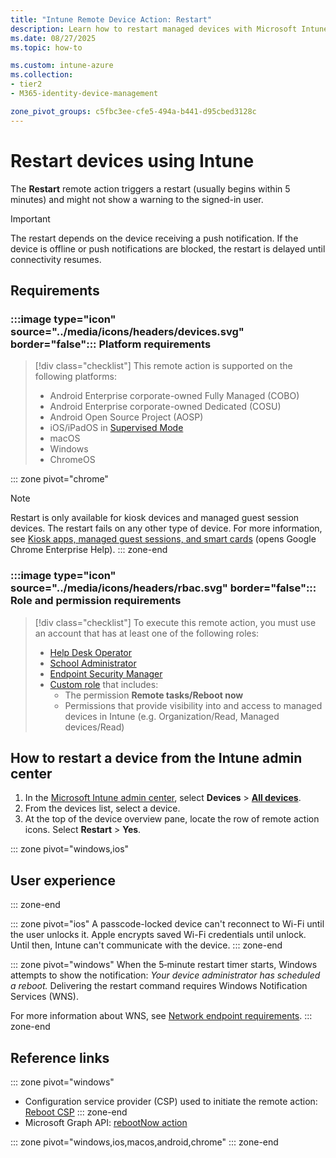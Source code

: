 ```yaml
---
title: "Intune Remote Device Action: Restart"
description: Learn how to restart managed devices with Microsoft Intune.
ms.date: 08/27/2025
ms.topic: how-to

ms.custom: intune-azure
ms.collection:
- tier2
- M365-identity-device-management

zone_pivot_groups: c5fbc3ee-cfe5-494a-b441-d95cbed3128c
---
```


# Restart devices using Intune

The **Restart** remote action triggers a restart (usually begins within 5 minutes) and might not show a warning to the signed-in user.

> [!IMPORTANT]
> The restart depends on the device receiving a push notification. If the device is offline or push notifications are blocked, the restart is delayed until connectivity resumes.

## Requirements

### :::image type="icon" source="../media/icons/headers/devices.svg" border="false"::: Platform requirements

> [!div class="checklist"]
> This remote action is supported on the following platforms:
> - Android Enterprise corporate-owned Fully Managed (COBO)
> - Android Enterprise corporate-owned Dedicated (COSU)
> - Android Open Source Project (AOSP)
> - iOS/iPadOS in [Supervised Mode][IOS-SUP]
> - macOS
> - Windows
> - ChromeOS

::: zone pivot="chrome"

> [!NOTE]
> Restart is only available for kiosk devices and managed guest session devices. The restart fails on any other type of device. For more information, see [Kiosk apps, managed guest sessions, and smart cards](https://support.google.com/chrome/a/topic/6128720?) (opens Google Chrome Enterprise Help).
::: zone-end

### :::image type="icon" source="../media/icons/headers/rbac.svg" border="false"::: Role and permission requirements

> [!div class="checklist"]
> To execute this remote action, you must use an account that has at least one of the following roles:
>
> - [Help Desk Operator][INT-R1]
> - [School Administrator][INT-R2]
> - [Endpoint Security Manager][INT-R4]
> - [Custom role][INT-RC] that includes:
>   - The permission **Remote tasks/Reboot now**
>   - Permissions that provide visibility into and access to managed devices in Intune (e.g. Organization/Read, Managed devices/Read)

## How to restart a device from the Intune admin center

1. In the [Microsoft Intune admin center][INT-AC], select **Devices** > [**All devices**][INT-ALLD].
1. From the devices list, select a device.
1. At the top of the device overview pane, locate the row of remote action icons. Select **Restart** > **Yes**.

::: zone pivot="windows,ios"
## User experience
::: zone-end

::: zone pivot="ios"
A passcode-locked device can't reconnect to Wi-Fi until the user unlocks it. Apple encrypts saved Wi-Fi credentials until unlock. Until then, Intune can't communicate with the device.
::: zone-end

::: zone pivot="windows"
When the 5‑minute restart timer starts, Windows attempts to show the notification: *Your device administrator has scheduled a reboot.* Delivering the restart command requires Windows Notification Services (WNS).

For more information about WNS, see [Network endpoint requirements](../fundamentals/intune-endpoints.md#windows-push-notification-services-wns-dependencies).
::: zone-end

## Reference links

::: zone pivot="windows"
- Configuration service provider (CSP) used to initiate the remote action: [Reboot CSP][CSP-1]
::: zone-end
- Microsoft Graph API: [rebootNow action][GRAPH-1]

<!--links-->

<!-- graph -->

[GRAPH-1]: /graph/api/intune-devices-manageddevice-rebootnow

<!-- admin center -->

[INT-AC]: https://go.microsoft.com/fwlink/?linkid=2109431
[INT-ALLD]: https://go.microsoft.com/fwlink/?linkid=2333814

<!-- roles -->

[INT-R1]: /intune/intune-service/fundamentals/role-based-access-control-reference#help-desk-operator
[INT-R2]: /intune/intune-service/fundamentals/role-based-access-control-reference#school-administrator
[INT-R4]: /intune/intune-service/fundamentals/role-based-access-control-reference#endpoint-security-manager
[INT-RC]: /intune/intune-service/fundamentals/create-custom-role

[IOS-SUP]: /intune/intune-service/remote-actions/device-supervised-mode

[CSP-1]: /windows/client-management/mdm/reboot-csp

::: zone pivot="windows,ios,macos,android,chrome"
::: zone-end
